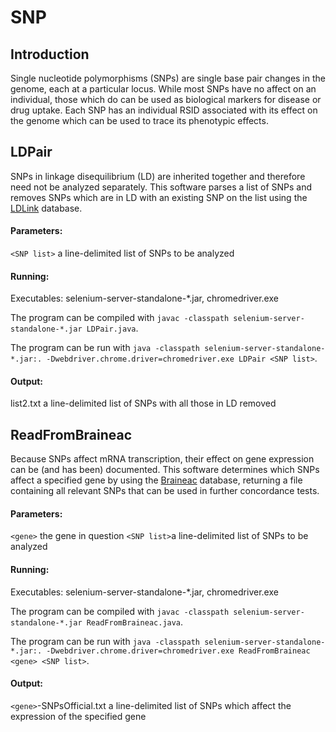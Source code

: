 # SNP
## Introduction
Single nucleotide polymorphisms (SNPs) are single base pair changes in the genome, each at a particular locus. While most SNPs have no affect on an individual, those which do can be used as biological markers for disease or drug uptake. Each SNP has an individual RSID associated with its effect on the genome which can be used to trace its phenotypic effects. 

## LDPair
SNPs in linkage disequilibrium (LD) are inherited together and therefore need not be analyzed separately. This software parses a list of SNPs and removes SNPs which are in LD with an existing SNP on the list using the [LDLink](https://analysistools.nci.nih.gov/LDlink/?tab=home) database. 
#### Parameters: 
`<SNP list>` a line-delimited list of SNPs to be analyzed 
#### Running: 
Executables: selenium-server-standalone-\*.jar, chromedriver.exe

The program can be compiled with `javac -classpath selenium-server-standalone-*.jar LDPair.java`. 

The program can be run with `java -classpath selenium-server-standalone-*.jar:. -Dwebdriver.chrome.driver=chromedriver.exe LDPair <SNP list>`. 
#### Output: 
list2.txt a line-delimited list of SNPs with all those in LD removed

## ReadFromBraineac
Because SNPs affect mRNA transcription, their effect on gene expression can be (and has been) documented. This software determines which SNPs affect a specified gene by using the [Braineac](braineac.org) database, returning a file containing all relevant SNPs that can be used in further concordance tests. 
#### Parameters: 
`<gene>` the gene in question
`<SNP list>`a line-delimited list of SNPs to be analyzed
#### Running: 
Executables: selenium-server-standalone-\*.jar, chromedriver.exe

The program can be compiled with `javac -classpath selenium-server-standalone-*.jar ReadFromBraineac.java`. 

The program can be run with `java -classpath selenium-server-standalone-*.jar:. -Dwebdriver.chrome.driver=chromedriver.exe ReadFromBraineac <gene> <SNP list>`. 
#### Output: 
`<gene>`-SNPsOfficial.txt a line-delimited list of SNPs which affect the expression of the specified gene

